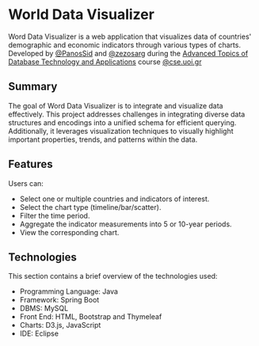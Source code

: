 # World Data Visualizer
Word Data Visualizer is a web application that visualizes data of countries' demographic and economic indicators through various types of charts.
Developed by [@PanosSid](https://github.com/PanosSid) and [@zezosarg](https://github.com/zezosarg) during the [Advanced Topics of Database Technology and Applications](https://www.cs.uoi.gr/course/advanced-topics-of-database-technology-and-applications/?lang=en) course [@cse.uoi.gr](https://www.cs.uoi.gr/)


## Summary
The goal of Word Data Visualizer is to integrate and visualize data effectively. This project addresses challenges in integrating diverse data structures and encodings into a unified schema for efficient querying. Additionally, it leverages visualization techniques to visually highlight important properties, trends, and patterns within the data. 


## Features
Users can:
- Select one or multiple countries and indicators of interest.
- Select the chart type (timeline/bar/scatter).
- Filter the time period.
- Aggregate the indicator measurements into 5 or 10-year periods.
- View the corresponding chart.


## Technologies
This section contains a brief overview of the technologies used:
*    Programming Language: Java
*    Framework: Spring Boot
*    DBMS: MySQL 
*    Front End: HTML, Bootstrap and Thymeleaf 
*    Charts: D3.js, JavaScript
*    IDE: Eclipse
